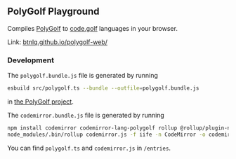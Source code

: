 ## PolyGolf Playground

Compiles [PolyGolf](https://github.com/jared-hughes/polygolf) to [code.golf](https://code.golf) languages in your browser.

Link: [btnlq.github.io/polygolf-web/](https://btnlq.github.io/polygolf-web/)

### Development

The `polygolf.bundle.js` file is generated by running
```sh
esbuild src/polygolf.ts --bundle --outfile=polygolf.bundle.js
```
in [the PolyGolf project](https://github.com/jared-hughes/polygolf).

The `codemirror.bundle.js` file is generated by running
```sh
npm install codemirror codemirror-lang-polygolf rollup @rollup/plugin-node-resolve @rollup/plugin-terser
node_modules/.bin/rollup codemirror.js -f iife -n CodeMirror -o codemirror.bundle.js -p @rollup/plugin-node-resolve -p @rollup/plugin-terser
```

You can find `polygolf.ts` and `codemirror.js` in `/entries`.
